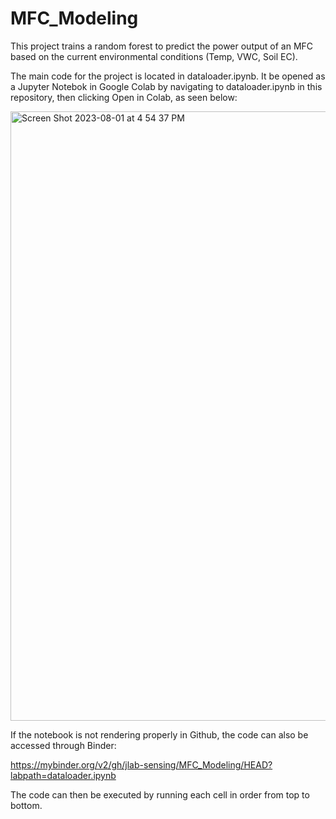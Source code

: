 # MFC_Modeling
This project trains a random forest to predict the power output of an MFC based on the current environmental conditions (Temp, VWC, Soil EC).

The main code for the project is located in dataloader.ipynb. It be opened as a Jupyter Notebok in Google Colab by navigating to dataloader.ipynb in this repository, then clicking Open in Colab, as seen below:

<img width="975" alt="Screen Shot 2023-08-01 at 4 54 37 PM" src="https://github.com/jlab-sensing/MFC_Modeling/assets/53840553/20af7c8d-6d2a-4b0c-9d00-d05451cda3f8">

If the notebook is not rendering properly in Github, the code can also be accessed through Binder:

https://mybinder.org/v2/gh/jlab-sensing/MFC_Modeling/HEAD?labpath=dataloader.ipynb

The code can then be executed by running each cell in order from top to bottom.
